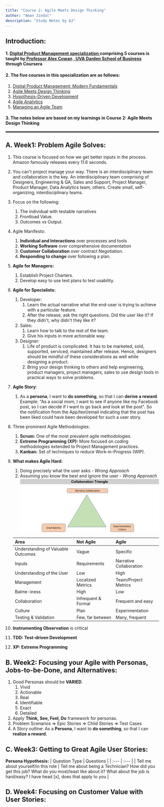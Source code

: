 ```yaml
---
title: "Course 2: Agile Meets Design Thinking"
author: "Aman Jindal"
description: "Study Notes by AJ"
---
```


## Introduction:

#### 1. <a href='https://www.coursera.org/specializations/uva-darden-digital-product-management' target="_blank"> Digital Product Management specialization </a> comprising 5 courses is taught by<a href='https://www.alexandercowan.com/' target="_blank"> Professor Alex Cowan</a> <a href='https://www.darden.virginia.edu/' target="_blank">, UVA Darden School of Business</a> through Coursera

#### 2. The five courses in this specialization are as follows:
   1. <a href='https://www.coursera.org/learn/uva-darden-digital-product-management?specialization=uva-darden-digital-product-management' target="_blank"> Digital Product Management: Modern Fundamentals </a>
   2. <a href='https://www.coursera.org/learn/uva-darden-getting-started-agile?specialization=uva-darden-digital-product-management' target="_blank"> Agile Meets Design Thinking </a>
   3. <a href='https://www.coursera.org/learn/uva-darden-agile-testing?specialization=uva-darden-digital-product-management' target="_blank"> Hypothesis-Driven Development </a>
   4. <a href='https://www.coursera.org/learn/uva-darden-agile-analytics?specialization=uva-darden-digital-product-management' target="_blank"> Agile Analytics </a>
   5. <a href='https://www.coursera.org/learn/uva-darden-agile-team-management?specialization=uva-darden-digital-product-management' target="_blank"> Managing an Agile Team </a>

#### 3. The notes below are based on my learnings in Course 2: Agile Meets Design Thinking

<hr style="border:.05px solid black">

## A. Week1: Problem Agile Solves:

   1. This course is focused on how we get better inputs in the process. Amazon famously releases every 11.6 seconds.
   2. You can't project manage your way. There is an interdisciplinary team and collaboration is the key. An interdisciplinary team comprising of Designers, Engineering & QA, Sales and Support, Project Manager, Product Manager, Data Analytics team, others. Create small, self-organizing, interdisciplinary teams.
   3. Focus on the following:
      1. The individual with testable narratives
      2. Frontload Value.
      3. Outcomes vs Output.
   4. Agile Manifesto:
      1. **Individual and Interactions** over processes and tools
      2. **Working Software** over comprehensive documentation
      3. **Customer Collaboration** over contract Negotiation.
      4. **Responding to change** over following a plan.
   5. **Agile for Managers:**
      1. Establish Project Charters.
      2. Develop easy to use test plans to test usability.
   6. **Agile for Specialists:**
      1. Developer:
         1. Learn the actual narrative what the end-user is trying to achieve with a particular feature.
         2. After the release, ask the right questions. Did the user like it? If they didn't, why didn't they like it?
      2. Sales:
         1. Learn how to talk to the rest of the team.
         2. Give his inputs in more actionable way.
      3. Designer:
         1. Life of product is complicated. It has to be marketed, sold, supported, serviced, maintained after release. Hence, designers should be mindful of these considerations as well while designing a product.
         2. Bring your design thinking to others and help engineering, product managers, project managers, sales to use design tools in practical ways to solve problems.
   7. **Agile Story**:
      1. As a **persona**, I want to **do something**, so that I can **derive a reward**. Example: "As a social mom, I want to see if anyone like my Facebook post, so I can decide if I want to go back and look at the post". So the notification from the App/text/email indicating that the post has been liked could have been developed for such a user story.
   8. Three prominent Agile Methodologies:
      1. **Scrum:** One of the most prevalent agile methodologies.
      2. **Extreme Programming (XP):** More focused on coding methodologies extended to Project Management practices. 
      3. **Kanban:** Set of techniques to reduce Work-in-Progress (WIP).
   9. **What makes Agile Hard:**
      1.  Doing precisely what the user asks _- Wrong Approach_
      2.  Assuming you know the best and ignore the user _- Wrong Approach_
   <br> <img src='.//Course2_Images/image01.jpg'/>

      | Area                                 | Not Agile      | Agile                    |
      | :---                                 | :---           | :---                     |
      | Understanding of Valuable Outcomes   | Vague          | Specific                 | 
      | Inputs                               | Requirements   | Narrative Collaboration  |
      | Understanding of the User            | Low            | High                     | 
      | Management                           | Localized Metrics | Team/Project Metrics  |
      | Balme-iness                          | High              | Low                   |
      | Collaboration | Infrequent & Formal | Frequent and easy |
      | Culture | Plan | Experimentation |
      | Testing & Validation | Few, far between | Many, frequent |

   10. **Instrumenting Observation** is critical
   11. **TDD: Test-driven Development**
   12. **XP: Extreme Programming**


## B. Week2: Focusing your Agile with Personas, Jobs-to-be-Done, and Alternatives:

   1. Good Personas should be **VARIED**.
      1. Vivid
      2. Actionable
      3. Real
      4. Identifiable
      5. Exact
      6. Detailed
   2. Apply **Think, See, Feel, Do** framework for personas.
   3. Problem Scenarios => Epic Stories => Child Stories => Test Cases
   4. A Story outline: As a **Persona**, I want to **do something**, so that I can **realize a reward.** 

## C. Week3: Getting to Great Agile User Stories:

   **Persona Hypothesis:**
   | Question Type | Questions |
   | :--- | :--- |
   | Tell me about yourself/in this role | Tell me about being a Technician? How did you get this job? What do you most/least like about it? What about the job is hard/easy? I have head [x], does that apply to you |
  

## D. Week4: Focusing on Customer Value with User Stories:


   
